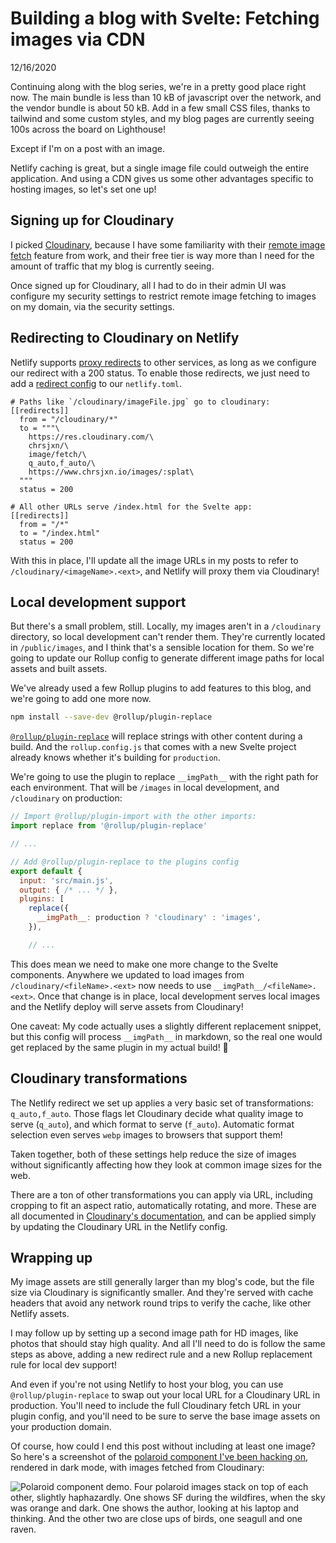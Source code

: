# Building a blog with Svelte: Fetching images via CDN

12/16/2020

Continuing along with the blog series, we're in a pretty good place right now. The main bundle is less than 10 kB of javascript over the network, and the vendor bundle is about 50 kB. Add in a few small CSS files, thanks to tailwind and some custom styles, and my blog pages are currently seeing 100s across the board on Lighthouse!

Except if I'm on a post with an image.

Netlify caching is great, but a single image file could outweigh the entire application. And using a CDN gives us some other advantages specific to hosting images, so let's set one up!

## Signing up for Cloudinary

I picked [Cloudinary](https://cloudinary.com/), because I have some familiarity with their [remote image fetch](https://cloudinary.com/documentation/fetch_remote_images#remote_image_fetch_url) feature from work, and their free tier is way more than I need for the amount of traffic that my blog is currently seeing.

Once signed up for Cloudinary, all I had to do in their admin UI was configure my security settings to restrict remote image fetching to images on my domain, via the security settings.

## Redirecting to Cloudinary on Netlify

Netlify supports [proxy redirects](https://docs.netlify.com/routing/redirects/rewrites-proxies/#proxy-to-another-service) to other services, as long as we configure our redirect with a 200 status. To enable those redirects, we just need to add a [redirect config](https://docs.netlify.com/configure-builds/file-based-configuration/#redirects) to our `netlify.toml`.

```
# Paths like `/cloudinary/imageFile.jpg` go to cloudinary:
[[redirects]]
  from = "/cloudinary/*"
  to = """\
    https://res.cloudinary.com/\
    chrsjxn/\
    image/fetch/\
    q_auto,f_auto/\
    https://www.chrsjxn.io/images/:splat\
  """
  status = 200

# All other URLs serve /index.html for the Svelte app:
[[redirects]]
  from = "/*"
  to = "/index.html"
  status = 200
```

With this in place, I'll update all the image URLs in my posts to refer to `/cloudinary/<imageName>.<ext>`, and Netlify will proxy them via Cloudinary!

## Local development support

But there's a small problem, still. Locally, my images aren't in a `/cloudinary` directory, so local development can't render them. They're currently located in `/public/images`, and I think that's a sensible location for them. So we're going to update our Rollup config to generate different image paths for local assets and built assets.

We've already used a few Rollup plugins to add features to this blog, and we're going to add one more now.

```bash
npm install --save-dev @rollup/plugin-replace
```

[`@rollup/plugin-replace`](https://github.com/rollup/plugins/tree/master/packages/replace) will replace strings with other content during a build. And the `rollup.config.js` that comes with a new Svelte project already knows whether it's building for `production`. 

We're going to use the plugin to replace `__imgPath__` with the right path for each environment. That will be `/images` in local development, and `/cloudinary` on production:

```javascript
// Import @rollup/plugin-import with the other imports:
import replace from '@rollup/plugin-replace'

// ...

// Add @rollup/plugin-replace to the plugins config
export default {
  input: 'src/main.js',
  output: { /* ... */ },
  plugins: [
    replace({
      __imgPath__: production ? 'cloudinary' : 'images',
    }),

    // ...
```

This does mean we need to make one more change to the Svelte components. Anywhere we updated to load images from `/cloudinary/<fileName>.<ext>` now needs to use `__imgPath__/<fileName>.<ext>`. Once that change is in place, local development serves local images and the Netlify deploy will serve assets from Cloudinary!

One caveat: My code actually uses a slightly different replacement snippet, but this config will process `__imgPath__` in markdown, so the real one would get replaced by the same plugin in my actual build! 🤣

## Cloudinary transformations

The Netlify redirect we set up applies a very basic set of transformations: `q_auto,f_auto`. Those flags let Cloudinary decide what quality image to serve (`q_auto`), and which format to serve (`f_auto`). Automatic format selection even serves `webp` images to browsers that support them!

Taken together, both of these settings help reduce the size of images without significantly affecting how they look at common image sizes for the web.

There are a ton of other transformations you can apply via URL, including cropping to fit an aspect ratio, automatically rotating, and more. These are all documented in [Cloudinary's documentation](https://cloudinary.com/documentation/transformation_reference), and can be applied simply by updating the Cloudinary URL in the Netlify config.

## Wrapping up

My image assets are still generally larger than my blog's code, but the file size via Cloudinary is significantly smaller. And they're served with cache headers that avoid any network round trips to verify the cache, like other Netlify assets.

I may follow up by setting up a second image path for HD images, like photos that should stay high quality. And all I'll need to do is follow the same steps as above, adding a new redirect rule and a new Rollup replacement rule for local dev support!

And even if you're not using Netlify to host your blog, you can use `@rollup/plugin-replace` to swap out your local URL for a Cloudinary URL in production. You'll need to include the full Cloudinary fetch URL in your plugin config, and you'll need to be sure to serve the base image assets on your production domain.

Of course, how could I end this post without including at least one image? So here's a screenshot of the [polaroid component I've been hacking on](https://www.chrsjxn.io/components/polaroid), rendered in dark mode, with images fetched from Cloudinary:

![Polaroid component demo. Four polaroid images stack on top of each other, slightly haphazardly. One shows SF during the wildfires, when the sky was orange and dark. One shows the author, looking at his laptop and thinking. And the other two are close ups of birds, one seagull and one raven.](/__img_path__/PolaroidComponentDemo.png)